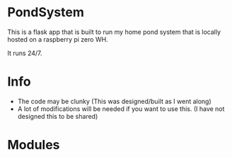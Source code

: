 # PondSystem
This is a flask app that is built to run my home pond system that is locally hosted on a raspberry pi zero WH.

It runs 24/7. 

# Info
- The code may be clunky (This was designed/built as I went along)
- A lot of modifications will be needed if you want to use this. (I have not designed this to be shared)

# Modules
